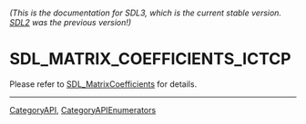 ###### (This is the documentation for SDL3, which is the current stable version. [SDL2](https://wiki.libsdl.org/SDL2/) was the previous version!)
# SDL_MATRIX_COEFFICIENTS_ICTCP

Please refer to [SDL_MatrixCoefficients](SDL_MatrixCoefficients) for details.

----
[CategoryAPI](CategoryAPI), [CategoryAPIEnumerators](CategoryAPIEnumerators)

